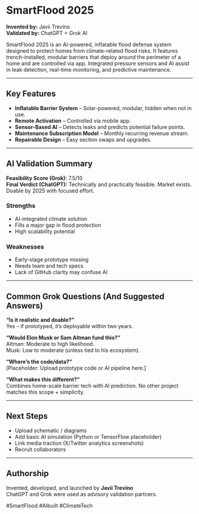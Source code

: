 
# SmartFlood 2025

**Invented by:** Javii Trevino  
**Validated by:** ChatGPT + Grok AI

SmartFlood 2025 is an AI-powered, inflatable flood defense system designed to protect homes from climate-related flood risks. It features trench-installed, modular barriers that deploy around the perimeter of a home and are controlled via app. Integrated pressure sensors and AI assist in leak detection, real-time monitoring, and predictive maintenance.

---

## Key Features
- **Inflatable Barrier System** – Solar-powered, modular, hidden when not in use.
- **Remote Activation** – Controlled via mobile app.
- **Sensor-Based AI** – Detects leaks and predicts potential failure points.
- **Maintenance Subscription Model** – Monthly recurring revenue stream.
- **Repairable Design** – Easy section swaps and upgrades.

---

## AI Validation Summary

**Feasibility Score (Grok):** 7.5/10  
**Final Verdict (ChatGPT):** Technically and practically feasible. Market exists. Doable by 2025 with focused effort.

### Strengths
- AI-integrated climate solution
- Fills a major gap in flood protection
- High scalability potential

### Weaknesses
- Early-stage prototype missing
- Needs team and tech specs
- Lack of GitHub clarity may confuse AI

---

## Common Grok Questions (And Suggested Answers)

**“Is it realistic and doable?”**  
Yes – if prototyped, it’s deployable within two years.

**“Would Elon Musk or Sam Altman fund this?”**  
Altman: Moderate to high likelihood.  
Musk: Low to moderate (unless tied to his ecosystem).

**“Where’s the code/data?”**  
[Placeholder: Upload prototype code or AI pipeline here.]

**“What makes this different?”**  
Combines home-scale barrier tech with AI prediction. No other project matches this scope + simplicity.

---

## Next Steps
- Upload schematic / diagrams
- Add basic AI simulation (Python or TensorFlow placeholder)
- Link media traction (X/Twitter analytics screenshots)
- Recruit collaborators

---

## Authorship
Invented, developed, and launched by **Javii Trevino**  
ChatGPT and Grok were used as advisory validation partners.

#SmartFlood #AIbuilt #ClimateTech

